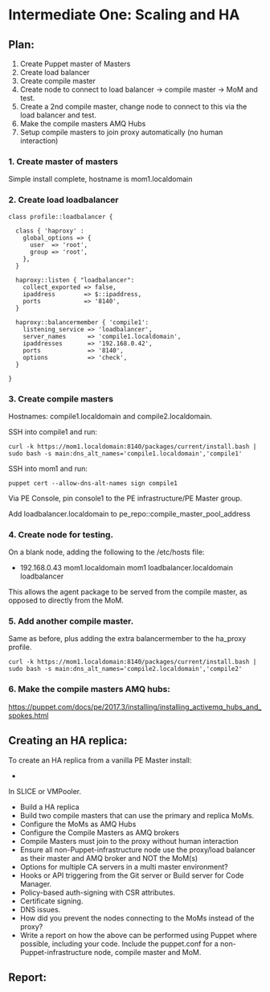 # Intermediate One: Scaling and HA

## Plan:

1. Create Puppet master of Masters
2. Create load balancer
3. Create compile master
4. Create node to connect to load balancer -> compile master -> MoM and test.
5. Create a 2nd compile master, change node to connect to this via the load balancer and test.
6. Make the compile masters AMQ Hubs
7. Setup compile masters to join proxy automatically (no human interaction)


### 1. Create master of masters

Simple install complete, hostname is mom1.localdomain

### 2. Create load loadbalancer
```
class profile::loadbalancer {

  class { 'haproxy' :
    global_options => {
      user  => 'root',
      group => 'root',
    },
  }

  haproxy::listen { "loadbalancer":
    collect_exported => false,
    ipaddress        => $::ipaddress,
    ports            => '8140',
  }

  haproxy::balancermember { 'compile1':
    listening_service => 'loadbalancer',
    server_names      => 'compile1.localdomain',
    ipaddresses       => '192.168.0.42',
    ports             => '8140',
    options           => 'check',
  }

}
```

### 3. Create compile masters

Hostnames: compile1.localdomain and compile2.localdomain.

SSH into compile1 and run:

`curl -k https://mom1.localdomain:8140/packages/current/install.bash | sudo bash -s main:dns_alt_names='compile1.localdomain','compile1'`

SSH into mom1 and run:

`puppet cert --allow-dns-alt-names sign compile1`

Via PE Console, pin console1 to the PE infrastructure/PE Master group.

Add loadbalancer.localdomain to pe_repo::compile_master_pool_address

### 4. Create node for testing.

On a blank node, adding the following to the /etc/hosts file:
- 192.168.0.43 mom1.localdomain mom1 loadbalancer.localdomain loadbalancer

This allows the agent package to be served from the compile master, as opposed to directly from the MoM.

### 5. Add another compile master.

Same as before, plus adding the extra balancermember to the ha_proxy profile.

`curl -k https://mom1.localdomain:8140/packages/current/install.bash | sudo bash -s main:dns_alt_names='compile2.localdomain','compile2'`

### 6. Make the compile masters AMQ hubs:

https://puppet.com/docs/pe/2017.3/installing/installing_activemq_hubs_and_spokes.html

## Creating an HA replica:

To create an HA replica from a vanilla PE Master install:

-



In SLICE or VMPooler.

- Build a HA replica
- Build two compile masters that can use the primary and replica MoMs.
- Configure the MoMs as AMQ Hubs
- Configure the Compile Masters as AMQ brokers
- Compile Masters must join to the proxy without human interaction
- Ensure all non-Puppet-infrastructure node use the proxy/load balancer as their master and AMQ broker and NOT the MoM(s)
- Options for multiple CA servers in a multi master environment?
- Hooks or API triggering from the Git server or Build server for Code Manager.
- Policy-based auth-signing with CSR attributes.
- Certificate signing.
- DNS issues.
- How did you prevent the nodes connecting to the MoMs instead of the proxy?
- Write a report on how the above can be performed using Puppet where possible, including your code. Include the puppet.conf for a non-Puppet-infrastructure node, compile master and MoM.



## Report:
